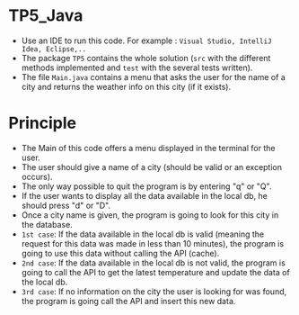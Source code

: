 # TP5_Java

- Use an IDE to run this code. For example : `Visual Studio, IntelliJ Idea, Eclipse,..`
- The package `TP5` contains the whole solution (`src` with the different methods implemented and `test` with the several tests written).
- The file `Main.java` contains a menu that asks the user for the name of a city and returns the weather info on this city (if it exists).

# Principle

- The Main of this code offers a menu displayed in the terminal for the user.
- The user should give a name of a city (should be valid or an exception occurs).
- The only way possible to quit the program is by entering "q" or "Q".
- If the user wants to display all the data available in the local db, he should press "d" or "D".
- Once a city name is given, the program is going to look for this city in the database.
- `1st case`: If the data available in the local db is valid (meaning the request for this data was made in less than 10 minutes), the program is going to use this data without calling the API (cache).
- `2nd case`: If the data available in the local db is not valid, the program is going to call the API to get the latest temperature and update the data of the local db.
- `3rd case`: If no information on the city the user is looking for was found, the program is going call the API and insert this new data.